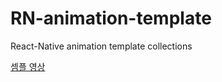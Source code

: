 # RN-animation-template
React-Native animation template collections

[셈플 영상](https://youtu.be/vkEWB_unO5E)
